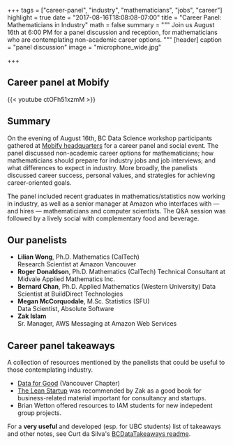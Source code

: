 +++
tags = ["career-panel", "industry", "mathematicians", "jobs", "career"]
highlight = true
date = "2017-08-16T18:08:08-07:00"
title = "Career Panel: Mathematicians in Industry"
math = false
summary = """
Join us August 16th at 6:00 PM for a panel discussion and reception, 
for mathematicians who are contemplating non-academic career
options.
"""
[header]
  caption = "panel discussion"
  image = "microphone_wide.jpg"

+++

## Career panel at Mobify

{{< youtube ctOFh51xzmM >}} 

## Summary

On the evening of August 16th, BC Data Science workshop participants
gathered at [Mobify headquarters](https://goo.gl/maps/aVGFmNH1huB2)
for a career panel and social event. The panel discussed non-academic
career options for mathematicians; how mathematicians should prepare
for industry jobs and job interviews; and what differences to expect
in industry. More broadly, the panelists discussed career success,
personal values, and strategies for achieving career-oriented goals.

The panel included recent graduates in mathematics/statistics now
working in industry, as well as a senior manager at Amazon who
interfaces with &mdash; and hires &mdash; mathematicians and computer
scientists. The Q&amp;A session was followed by a lively social with
complementary food and beverage.

## Our panelists

* **Lilian Wong**, Ph.D. Mathematics (CalTech)  
  Research Scientist at Amazon Vancouver
* **Roger Donaldson**, Ph.D. Mathematics (CalTech)
  Technical Consultant at Midvale Applied Mathematics Inc.
* **Bernard Chan**, Ph.D. Applied Mathematics (Western University)
  Data Scientist at BuildDirect Technologies
* **Megan McCorquodale**, M.Sc. Statistics (SFU)  
  Data Scientist, Absolute Software
* **Zak Islam**  
  Sr. Manager, AWS Messaging at Amazon Web Services

## Career panel takeaways

A collection of resources mentioned by the panelists that could be
useful to those contemplating industry.

* [Data for Good](https://www.meetup.com/DataforGood-Vancouver/about/)
  (Vancouver Chapter)
* [The Lean Startup](http://theleanstartup.com/) was recommended by
  Zak as a good book for business-related material important for
  consultancy and startups.
* Brian Wetton offered resources to IAM students for new indepedent
  group projects.

For a **very useful** and developed (esp. for UBC students) list of takeaways and other notes, see Curt da Silva's [BCDataTakeaways readme](https://github.com/curtd/BCDataTakeaways/blob/master/README.md).